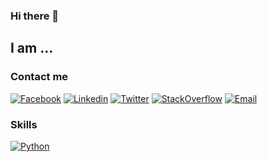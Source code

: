 ### Hi there 👋
## I am ...

### Contact me
                  
[![Facebook](https://img.shields.io/badge/facebook-%231877F2.svg?&style=for-the-badge&logo=facebook&logoColor=white)](https://www.facebook.com/bach.02.98)
[![Linkedin](https://img.shields.io/badge/linkedin-%230077B5.svg?&style=for-the-badge&logo=linkedin&logoColor=white)](https://www.linkedin.com/)
[![Twitter](https://img.shields.io/badge/twitter-%231DA1F2.svg?&style=for-the-badge&logo=twitter&logoColor=white)](https://twitter.com/)
[![StackOverflow](https://img.shields.io/badge/stackoverflow-%23F48024.svg?&style=for-the-badge&logo=stackoverflow&logoColor=white)](https://stackoverflow.com/)
[![Email](https://img.shields.io/badge/gmail-%23EA4335.svg?&style=for-the-badge&logo=gmail&logoColor=white)](mailto:bachtn002@gmail.com)


### Skills

[![Python](https://img.shields.io/badge/python-3670A0?style=for-the-badge&logo=python&logoColor=ffdd54)](https://github.com/)
